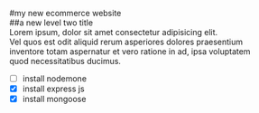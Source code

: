 #my new ecommerce website  
##a new level two title  
Lorem ipsum, dolor sit amet consectetur adipisicing elit.  
 Vel quos est odit aliquid rerum asperiores dolores praesentium   
 inventore totam aspernatur et vero ratione in ad, ipsa voluptatem   
 quod necessitatibus ducimus.
 - [ ] install nodemone
 - [x] install express js 
 - [x] install mongoose
